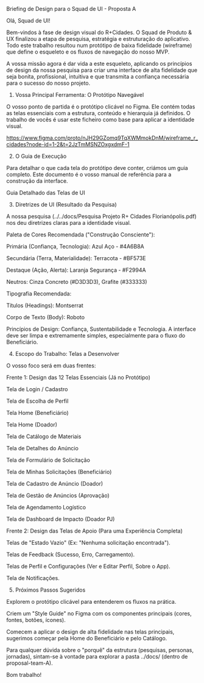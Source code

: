 Briefing de Design para o Squad de UI - Proposta A

Olá, Squad de UI!

Bem-vindos à fase de design visual do R+Cidades. O Squad de Produto & UX finalizou a etapa de pesquisa, estratégia e estruturação do aplicativo. Todo este trabalho resultou num protótipo de baixa fidelidade (wireframe) que define o esqueleto e os fluxos de navegação do nosso MVP.

A vossa missão agora é dar vida a este esqueleto, aplicando os princípios de design da nossa pesquisa para criar uma interface de alta fidelidade que seja bonita, profissional, intuitiva e que transmita a confiança necessária para o sucesso do nosso projeto.

1. Vossa Principal Ferramenta: O Protótipo Navegável

O vosso ponto de partida é o protótipo clicável no Figma. Ele contém todas as telas essenciais com a estrutura, conteúdo e hierarquia já definidos. O trabalho de vocês é usar este ficheiro como base para aplicar a identidade visual.

https://www.figma.com/proto/nJH29GZomq9TqXWMmokDnM/wireframe_r_cidades?node-id=1-2&t=2JzTmMSNZOxgxdmF-1

2. O Guia de Execução

Para detalhar o que cada tela do protótipo deve conter, criámos um guia completo. Este documento é o vosso manual de referência para a construção da interface.

Guia Detalhado das Telas de UI

3. Diretrizes de UI (Resultado da Pesquisa)

A nossa pesquisa (../../docs/Pesquisa Projeto R+ Cidades Florianópolis.pdf) nos deu diretrizes claras para a identidade visual.

Paleta de Cores Recomendada ("Construção Consciente"):

Primária (Confiança, Tecnologia): Azul Aço - #4A6B8A

Secundária (Terra, Materialidade): Terracota - #BF573E

Destaque (Ação, Alerta): Laranja Segurança - #F2994A

Neutros: Cinza Concreto (#D3D3D3), Grafite (#333333)

Tipografia Recomendada:

Títulos (Headings): Montserrat

Corpo de Texto (Body): Roboto

Princípios de Design: Confiança, Sustentabilidade e Tecnologia. A interface deve ser limpa e extremamente simples, especialmente para o fluxo do Beneficiário.

4. Escopo do Trabalho: Telas a Desenvolver

O vosso foco será em duas frentes:

Frente 1: Design das 12 Telas Essenciais (Já no Protótipo)

Tela de Login / Cadastro

Tela de Escolha de Perfil

Tela Home (Beneficiário)

Tela Home (Doador)

Tela de Catálogo de Materiais

Tela de Detalhes do Anúncio

Tela de Formulário de Solicitação

Tela de Minhas Solicitações (Beneficiário)

Tela de Cadastro de Anúncio (Doador)

Tela de Gestão de Anúncios (Aprovação)

Tela de Agendamento Logístico

Tela de Dashboard de Impacto (Doador PJ)

Frente 2: Design das Telas de Apoio (Para uma Experiência Completa)

Telas de "Estado Vazio" (Ex: "Nenhuma solicitação encontrada").

Telas de Feedback (Sucesso, Erro, Carregamento).

Telas de Perfil e Configurações (Ver e Editar Perfil, Sobre o App).

Tela de Notificações.

5. Próximos Passos Sugeridos

Explorem o protótipo clicável para entenderem os fluxos na prática.

Criem um "Style Guide" no Figma com os componentes principais (cores, fontes, botões, ícones).

Comecem a aplicar o design de alta fidelidade nas telas principais, sugerimos começar pela Home do Beneficiário e pelo Catálogo.

Para qualquer dúvida sobre o "porquê" da estrutura (pesquisas, personas, jornadas), sintam-se à vontade para explorar a pasta ../docs/ (dentro de proposal-team-A).

Bom trabalho!
